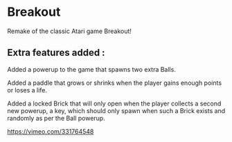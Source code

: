 # Breakout
Remake of the classic Atari game Breakout!

## Extra features added :

Added a powerup to the game that spawns two extra Balls.

Added a paddle that grows or shrinks when the player gains enough points or loses a life.

Added a locked Brick that will only open when the player collects a second new powerup, a key, which should only spawn when such a Brick exists and randomly as per the Ball powerup.

https://vimeo.com/331764548
